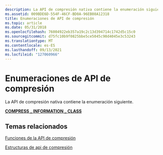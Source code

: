 ```yaml
---
description: La API de compresión nativa contiene la enumeración siguiente.
ms.assetid: 009BDE6D-554F-46CF-BD0A-96EB08A12318
title: Enumeraciones de API de compresión
ms.topic: article
ms.date: 05/31/2018
ms.openlocfilehash: 76004922eb357a19c2c13d394714c1742d5c15c0
ms.sourcegitcommit: d75fc10b9f0825bbe5ce5045c90d4045e3c53243
ms.translationtype: MT
ms.contentlocale: es-ES
ms.lasthandoff: 09/13/2021
ms.locfileid: "127060966"
---
```

# <a name="compression-api-enumerations"></a>Enumeraciones de API de compresión

La API de compresión nativa contiene la enumeración siguiente.

[**COMPRESS \_ INFORMATION \_ CLASS**](/windows/desktop/api/compressapi/ne-compressapi-compress_information_class)

## <a name="related-topics"></a>Temas relacionados

<dl> <dt>

[Funciones de la API de compresión](compression-api-functions.md)
</dt> <dt>

[Estructuras de api de compresión](compression-api-structures.md)
</dt> </dl>

 

 



